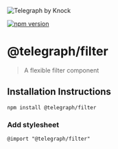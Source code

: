 ![Telegraph by Knock](https://github.com/knocklabs/telegraph/assets/29106675/9b5022e3-b02c-4582-ba57-3d6171e45e44)

[![npm version](https://img.shields.io/npm/v/@telegraph/button.svg)](https://www.npmjs.com/package/@telegraph/filter)

# @telegraph/filter
> A flexible filter component

## Installation Instructions

```
npm install @telegraph/filter
```

### Add stylesheet
```
@import "@telegraph/filter"
```
